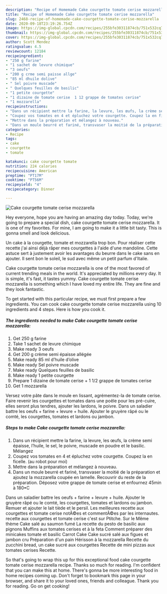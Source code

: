 ```yaml
---
description: "Recipe of Homemade Cake courgette tomate cerise mozzarella"
title: "Recipe of Homemade Cake courgette tomate cerise mozzarella"
slug: 2468-recipe-of-homemade-cake-courgette-tomate-cerise-mozzarella
date: 2020-09-18T23:19:26.754Z
image: https://img-global.cpcdn.com/recipes/255bfe30311874cb/751x532cq70/cake-courgette-tomate-cerise-mozzarella-photo-principale-de-la-recette.jpg
thumbnail: https://img-global.cpcdn.com/recipes/255bfe30311874cb/751x532cq70/cake-courgette-tomate-cerise-mozzarella-photo-principale-de-la-recette.jpg
cover: https://img-global.cpcdn.com/recipes/255bfe30311874cb/751x532cq70/cake-courgette-tomate-cerise-mozzarella-photo-principale-de-la-recette.jpg
author: Scott Mendez
ratingvalue: 4.5
reviewcount: 12184
recipeingredient:
- "250 g farine"
- "1 sachet de levure chimique"
- "3 oeufs"
- "200 g crme semi paisse allge"
- "85 ml dhuile dolive"
- " Sel poivre muscade"
- " Quelques feuilles de basilic"
- "1 petite courgette"
- "1 dizaine de tomate cerise  1 12 grappe de tomates cerise"
- "1 mozzarella"
recipeinstructions:
- "Dans un récipient mettre la farine, la levure, les œufs, la crème semi épaisse, l’huile, le sel, le poivre, muscade en poudre et le basilic. Mélangez"
- "Coupez vos tomates en 4 et épluchez votre courgette. Coupez la en ficelle. (au robot pour moi)"
- "Mettre dans la préparation et mélangez à nouveau."
- "Dans un moule beurré et fariné, transvaser la moitié de la préparation et ajoutez la mozzarella coupée en lamelle. Recouvrir du reste de la préparation. Déposez votre grappe de tomate cerise et enfournez 45min à 180•C"
categories:
- Recipe
tags:
- cake
- courgette
- tomate

katakunci: cake courgette tomate 
nutrition: 224 calories
recipecuisine: American
preptime: "PT17M"
cooktime: "PT56M"
recipeyield: "4"
recipecategory: Dinner

---
```



![Cake courgette tomate cerise mozzarella](https://img-global.cpcdn.com/recipes/255bfe30311874cb/751x532cq70/cake-courgette-tomate-cerise-mozzarella-photo-principale-de-la-recette.jpg)

Hey everyone, hope you are having an amazing day today. Today, we're going to prepare a special dish, cake courgette tomate cerise mozzarella. It is one of my favorites. For mine, I am going to make it a little bit tasty. This is gonna smell and look delicious.

Un cake à la courgette, tomate et mozzarella trop bon. Pour réaliser cette recette j&#39;ai ainsi déjà râper mes courgettes à l&#39;aide d&#39;une mandoline. Cette astuce sert à justement avoir les avantages du beurre dans le cake sans en ajouter. Il sent bon le soleil, le sud avec même un petit parfum d&#39;Italie.

Cake courgette tomate cerise mozzarella is one of the most favored of current trending meals in the world. It's appreciated by millions every day. It is simple, it's fast, it tastes yummy. Cake courgette tomate cerise mozzarella is something which I have loved my entire life. They are fine and they look fantastic.


To get started with this particular recipe, we must first prepare a few ingredients. You can cook cake courgette tomate cerise mozzarella using 10 ingredients and 4 steps. Here is how you cook it.

<!--inarticleads1-->

##### The ingredients needed to make Cake courgette tomate cerise mozzarella:

1. Get 250 g farine
1. Take 1 sachet de levure chimique
1. Make ready 3 oeufs
1. Get 200 g crème semi épaisse allégée
1. Make ready 85 ml d’huile d’olive
1. Make ready  Sel poivre muscade
1. Make ready  Quelques feuilles de basilic
1. Make ready 1 petite courgette
1. Prepare 1 dizaine de tomate cerise + 1 1/2 grappe de tomates cerise
1. Get 1 mozzarella


Versez votre pâte dans le moule en lissant, agrémentez-la de tomate cerise. Faire revenir les courgettes et tomates dans une poêle pour les pré-cuire, elles seront plus tendres, ajouter les lardons, le poivre. Dans un saladier battre les oeufs + farine + levure + huile. Ajouter le gruyère râpé ou le comté, les courgettes, tomates et lardons ou jambon. 

<!--inarticleads2-->

##### Steps to make Cake courgette tomate cerise mozzarella:

1. Dans un récipient mettre la farine, la levure, les œufs, la crème semi épaisse, l’huile, le sel, le poivre, muscade en poudre et le basilic. Mélangez
1. Coupez vos tomates en 4 et épluchez votre courgette. Coupez la en ficelle. (au robot pour moi)
1. Mettre dans la préparation et mélangez à nouveau.
1. Dans un moule beurré et fariné, transvaser la moitié de la préparation et ajoutez la mozzarella coupée en lamelle. Recouvrir du reste de la préparation. Déposez votre grappe de tomate cerise et enfournez 45min à 180•C


Dans un saladier battre les oeufs + farine + levure + huile. Ajouter le gruyère râpé ou le comté, les courgettes, tomates et lardons ou jambon. Remuer et ajouter le lait tiède et le persil. Les meilleures recette aux courgettes et tomate cerise notÃ©es et commentÃ©es par les internautes. recette aux courgettes et tomate cerise c&#39;est sur Ptitche. Sur le Même thème Cake salé au saumon fumé La recette du pesto de basilic aux pignons Muffins aux tomates cerises et à la feta Comment préparer des minicakes tomate et basilic Carrot Cake Cake sucré salé aux figues et jambon cru Préparation d&#39;un pain Hérisson à la mozzarella Recette du zucchini bread, un cake sucré aux courgettes Recette de mini pizzas aux tomates cerises Recette. 

So that's going to wrap this up for this exceptional food cake courgette tomate cerise mozzarella recipe. Thanks so much for reading. I'm confident that you can make this at home. There's gonna be more interesting food in home recipes coming up. Don't forget to bookmark this page in your browser, and share it to your loved ones, friends and colleague. Thank you for reading. Go on get cooking!
